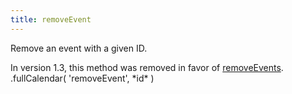 ```yaml
---
title: removeEvent
---
```


Remove an event with a given ID.

<div class='removed-notice'>
In version 1.3, this method was removed in favor of <a href='removeEvents'>removeEvents</a>.
</div>

<div class='spec' markdown='1'>
.fullCalendar( 'removeEvent', *id* )
</div>
